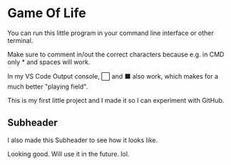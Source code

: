 # Game Of Life

You can run this little program in your command line interface or other terminal.

Make sure to comment in/out the correct characters because e.g. in CMD only * and spaces will work.

In my VS Code Output console, ⬜ and ⬛ also work, which makes for a much better "playing field".

This is my first little project and I made it so I can experiment with GitHub.

## Subheader

I also made this Subheader to see how it looks like.

Looking good. Will use it in the future. lol.